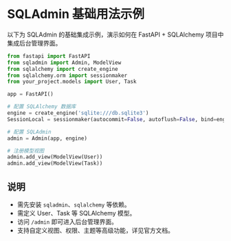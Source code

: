 # SQLAdmin 基础用法示例

以下为 SQLAdmin 的基础集成示例，演示如何在 FastAPI + SQLAlchemy 项目中集成后台管理界面。

```python
from fastapi import FastAPI
from sqladmin import Admin, ModelView
from sqlalchemy import create_engine
from sqlalchemy.orm import sessionmaker
from your_project.models import User, Task

app = FastAPI()

# 配置 SQLAlchemy 数据库
engine = create_engine('sqlite:///db.sqlite3')
SessionLocal = sessionmaker(autocommit=False, autoflush=False, bind=engine)

# 配置 SQLAdmin
admin = Admin(app, engine)

# 注册模型视图
admin.add_view(ModelView(User))
admin.add_view(ModelView(Task))
```

## 说明
- 需先安装 `sqladmin`、`sqlalchemy` 等依赖。
- 需定义 User、Task 等 SQLAlchemy 模型。
- 访问 `/admin` 即可进入后台管理界面。
- 支持自定义视图、权限、主题等高级功能，详见官方文档。 
